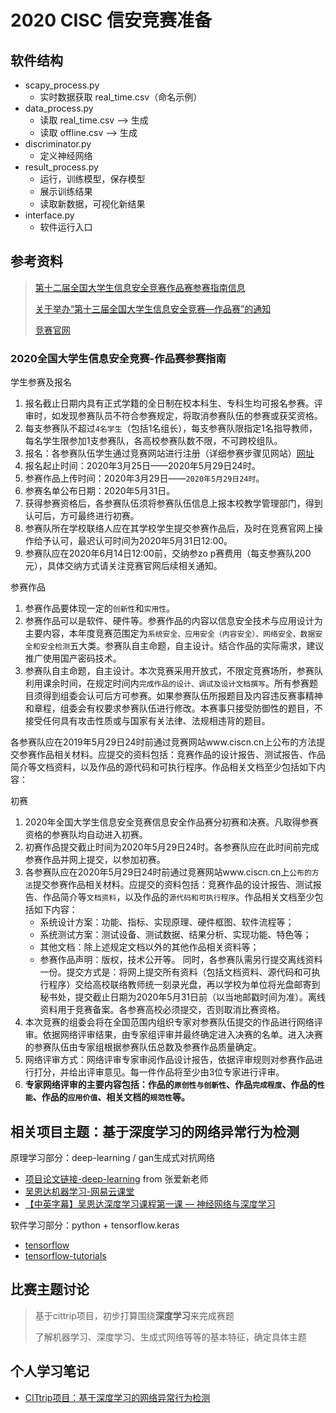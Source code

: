 # 2020 CISC 信安竞赛准备

## 软件结构

- scapy_process.py
  - 实时数据获取 real_time.csv（命名示例）
- data_process.py
  - 读取 real_time.csv --> 生成
  - 读取 offline.csv --> 生成
- discriminator.py
  - 定义神经网络
- result_process.py
  - 运行，训练模型，保存模型
  - 展示训练结果
  - 读取新数据，可视化新结果
- interface.py
  - 软件运行入口

## 参考资料

> [第十二届全国大学生信息安全竞赛作品赛参赛指南信息](http://www.ciscn.cn/announcement/view/119?from=singlemessage&isappinstalled=0)
>
> [关于举办“第十三届全国大学生信息安全竞赛—作品赛”的通知](http://www.secedu.cn/zcgg/%E5%85%B3%E4%BA%8E%E4%B8%BE%E5%8A%9E%E7%AC%AC%E5%8D%81%E4%B8%89%E5%B1%8A%E5%85%A8%E5%9B%BD%E5%A4%A7%E5%AD%A6%E7%94%9F%E4%BF%A1%E6%81%AF%E5%AE%89%E5%85%A8%E7%AB%9E%E8%B5%9B-%E4%BD%9C?from=timeline&isappinstalled=0)
>
> [竞赛官网](http://www.ciscn.cn)

### 2020全国大学生信息安全竞赛-作品赛参赛指南

学生参赛及报名

1. 报名截止日期内具有正式学籍的全日制在校本科生、专科生均可报名参赛。评审时，如发现参赛队员不符合参赛规定，将取消参赛队伍的参赛或获奖资格。
2. 每支参赛队不超过`4名学生`（包括1名组长），每支参赛队限指定1名指导教师，每名学生限参加1支参赛队，各高校参赛队数不限，不可跨校组队。
3. 报名：各参赛队伍学生通过竞赛网站进行注册（详细参赛步骤见网站）[网址](http://www.ciscn.cn)
4. 报名起止时间：2020年3月25日——2020年5月29日24时。
5. 参赛作品上传时间：2020年3月29日——`2020年5月29日24时`。
6. 参赛名单公布日期：2020年5月31日。
7. 获得参赛资格后，各参赛队伍须将参赛队伍信息上报本校教学管理部门，得到认可后，方可最终进行初赛。
8. 参赛队所在学校联络人应在其学校学生提交参赛作品后，及时在竞赛官网上操作给予认可，最迟认可时间为2020年5月31日12:00。
9. 参赛队应在2020年6月14日12:00前，交纳参zo p赛费用（每支参赛队200元），具体交纳方式请关注竞赛官网后续相关通知。

参赛作品

1. 参赛作品要体现一定的`创新性`和`实用性`。
2. 参赛作品可以是软件、硬件等。参赛作品的内容以信息安全技术与应用设计为主要内容，本年度竞赛范围定为`系统安全、应用安全（内容安全）、网络安全、数据安全和安全检测`五大类。参赛队自主命题，自主设计。结合作品的实际需求，建议推广使用国产密码技术。
3. 参赛队自主命题，自主设计。本次竞赛采用开放式，不限定竞赛场所，参赛队利用课余时间，在规定时间内`完成作品的设计、调试及设计文档撰写`。所有参赛题目须得到组委会认可后方可参赛。如果参赛队伍所报题目及内容违反赛事精神和章程，组委会有权要求参赛队伍进行修改。本赛事只接受防御性的题目，不接受任何具有攻击性质或与国家有关法律、法规相违背的题目。

各参赛队应在2019年5月29日24时前通过竞赛网站www.ciscn.cn上公布的方法提交参赛作品相关材料。应提交的资料包括：竞赛作品的设计报告、测试报告、作品简介等文档资料，以及作品的源代码和可执行程序。作品相关文档至少包括如下内容：

初赛

1. 2020年全国大学生信息安全竞赛信息安全作品赛分初赛和决赛。凡取得参赛资格的参赛队均自动进入初赛。
2. 初赛作品提交截止时间为2020年5月29日24时。各参赛队应在此时间前完成参赛作品并网上提交，以参加初赛。
3. 各参赛队应在2020年5月29日24时前通过竞赛网站www.ciscn.cn上`公布的方法`提交参赛作品相关材料。应提交的资料包括：竞赛作品的设计报告、测试报告、作品简介等`文档资料`，以及作品的`源代码和可执行程序`。作品相关文档至少包括如下内容：
    - 系统设计方案：功能、指标、实现原理、硬件框图、软件流程等；
    - 系统测试方案：测试设备、测试数据、结果分析、实现功能、特色等；
    - 其他文档：除上述规定文档以外的其他作品相关资料等；
    - 参赛作品声明：版权，技术公开等。
同时，各参赛队需另行提交离线资料一份。提交方式是：将网上提交所有资料（包括文档资料、源代码和可执行程序）交给高校联络教师统一刻录光盘，再以学校为单位将光盘邮寄到秘书处，提交截止日期为2020年5月31日前（以当地邮戳时间为准）。离线资料用于竞赛备案。各参赛高校必须提交，否则取消比赛资格。
4. 本次竞赛的组委会将在全国范围内组织专家对参赛队伍提交的作品进行网络评审。依据网络评审结果，由专家组评审并最终确定进入决赛的名单。进入决赛的参赛队伍由专家组根据参赛队伍总数及参赛作品质量确定。
5. 网络评审方式：网络评审专家审阅作品设计报告，依据评审规则对参赛作品进行打分，并给出评审意见。每一件作品将至少由3位专家进行评审。
6. **专家网络评审的主要内容包括：作品的`原创性与创新性`、作品`完成程度`、作品的`性能`、作品的`应用价值`、相关文档的`规范性`等。**

## 相关项目主题：基于深度学习的网络异常行为检测

原理学习部分：deep-learning / gan生成式对抗网络

- [项目论文链接-deep-learning](https://jbox.sjtu.edu.cn/l/hJjglV) from 张爱新老师
- [吴恩达机器学习-网易云课堂](https://study.163.com/course/courseLearn.htm?courseId=1004570029#/learn/video?lessonId=1049052745&courseId=1004570029)
- [【中英字幕】吴恩达深度学习课程第一课 — 神经网络与深度学习](https://www.bilibili.com/video/av66314465?p=36)

软件学习部分：python + tensorflow.keras

- [tensorflow](https://tensorflow.google.cn/)
- [tensorflow-tutorials](https://tensorflow.google.cn/tutorials)

## 比赛主题讨论

> 基于cittrip项目，初步打算围绕**深度学习**来完成赛题
>
> 了解机器学习、深度学习、生成式网络等等的基本特征，确定具体主题

## 个人学习笔记

- [CITtrip项目：基于深度学习的网络异常行为检测](https://github.com/Steven147/python/blob/master/CITtrip.md)
